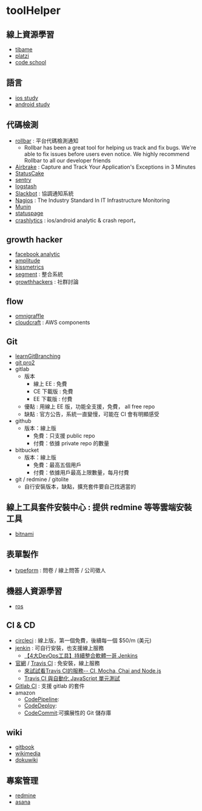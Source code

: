 # toolHelper


## 線上資源學習
- [tibame](https://www.tibame.com/q?pg=home_welcome&cx=22.20000)
- [platzi](https://courses.platzi.com/)
- [code school](https://www.codeschool.com/)

## 語言
- [ios study](https://github.com/Aufree/trip-to-iOS/blob/master/README.md)
- [android study](https://github.com/Freelander/Android_Data)

## 代碼檢測
- [rollbar](https://rollbar.com/) : 平台代碼檢測通知
	- Rollbar has been a great tool for helping us track and fix bugs. We're able to fix issues before users even notice. We highly recommend Rollbar to all our developer friends
- [Airbrake](https://airbrake.io/) : Capture and Track Your Application's Exceptions in 3 Minutes
- [StatusCake](https://www.statuscake.com/)
- [sentry](https://getsentry.com/welcome/)
- [logstash](https://www.elastic.co/products/logstash)
- [Slackbot](https://get.slack.help/hc/en-us/articles/202026038-Slackbot-your-assistant-notepad-programmable-bot) : 協調通知系統
- [Nagios](https://www.nagios.org/) : The Industry Standard In IT Infrastructure Monitoring
- [Munin](http://munin-monitoring.org/)
- [statuspage](https://www.statuspage.io/)
- [crashlytics](http://try.crashlytics.com/) : ios/android analytic & crash report，


## growth hacker
- [facebook analytic](https://developers.facebook.com/products/analytics/features)
- [amplitude](https://amplitude.com/login?next=%2Fsettings)
- [kissmetrics](https://www.kissmetrics.com/)
- [segment](https://segment.com/) : 整合系統
- [growthhackers](https://growthhackers.com/welcome) : 社群討論

## flow
- [omnigraffle]()
- [cloudcraft](https://cloudcraft.co/login) : AWS components 

## Git
- [learnGitBranching](http://pcottle.github.io/learnGitBranching/)
- [git pro2](https://git-scm.com/book/en/v2)
- gitlab
	- 版本
		- 線上 EE : 免費
		- CE 下載版 : 免費
		- EE 下載版 : 付費
	- 優點 : 用線上 EE 版，功能全支援，免費， all free repo
	- 缺點 : 官方公告，系統一直變慢，可能在 CI 會有明顯感受 
- github
	- 版本：線上版
		- 免費：只支援 public repo
		- 付費：依據 private repo 的數量
- bitbucket
	- 版本：線上版
		- 免費：最高五個用戶
		- 付費：依據用戶最高上限數量，每月付費
- git / redmine / gitolite
	- 自行安裝版本，缺點，擴充套件要自己找適當的

## 線上工具套件安裝中心 : 提供 redmine 等等雲端安裝工具
- [bitnami](https://bitnami.com/)

## 表單製作
- [typeform](https://www.typeform.com/) : 問卷 / 線上問答 / 公司徵人


## 機器人資源學習
- [ros](http://www.ros.org/)

## CI & CD
- [circleci](https://circleci.com/)		: 線上版，第一個免費，後續每一個 $50/m (美元)
- [jenkin](https://jenkins-ci.org/)		: 可自行安裝，也支援線上服務
	- [【4大DevOps工具】持續整合軟體一哥 Jenkins](http://www.ithome.com.tw/news/99305) 
- [官網](https://travis-ci.com/) / [Travis CI](https://travis-ci.org/) : 免安裝，線上服務
	- [來試試看Travis CI的服務-- CI, Mocha, Chai and Node.js](http://hamisme.blogspot.tw/2013/08/travis-ci-ci-mocha-chai-and-nodejs.html)
	- [Travis CI 與自動化 JavaScript 單元測試](http://josephj.com/entry.php?id=382)
- [Gitlab CI](https://gitlab.com/help)	: 支援 gitlab 的套件
- amazon
	- [CodePipeline](https://aws.amazon.com/tw/codepipeline/):
	- [CodeDeploy](https://aws.amazon.com/tw/codedeploy/details/):
	- [CodeCommit](https://aws.amazon.com/tw/codecommit/):可擴展性的 Git 儲存庫

## wiki
- [gitbook](https://www.gitbook.com)
- [wikimedia](https://www.wikimedia.org/)
- [dokuwiki](https://www.dokuwiki.org/dokuwiki#)

## 專案管理
- [redmine](http://www.redmine.org/)
- [asana](https://asana.com/)